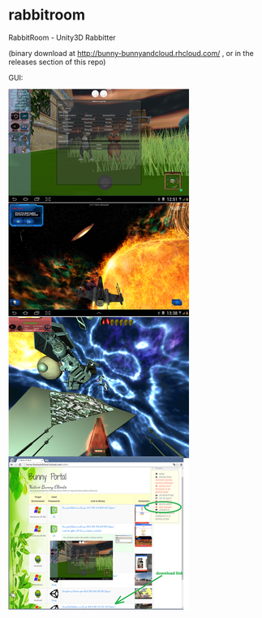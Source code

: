 # rabbitroom
RabbitRoom - Unity3D Rabbitter

(binary download at http://bunny-bunnyandcloud.rhcloud.com/ , or in the releases section of this repo)

GUI:

![UnityTheRabbitter 1](https://raw.githubusercontent.com/privet56/rabbitroom/master/UnityTheRabbitter.png)
